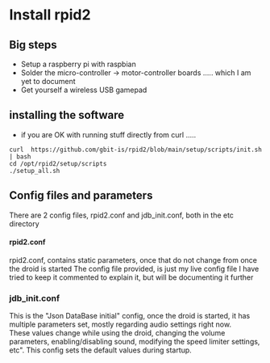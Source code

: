 # Install rpid2

## Big steps
- Setup a raspberry pi with raspbian
- Solder the micro-controller -> motor-controller boards ..... which I am yet to document
- Get yourself a wireless USB gamepad 

## installing the software


- if you are OK with running stuff directly from curl .....	

``` 
curl  https://github.com/gbit-is/rpid2/blob/main/setup/scripts/init.sh | bash 
cd /opt/rpid2/setup/scripts
./setup_all.sh
``` 


## Config files and parameters

There are 2 config files, rpid2.conf and jdb_init.conf, both in the etc directory

#### rpid2.conf
rpid2.conf, contains static parameters, once that do not change from once the droid is started
The config file provided, is just my live config file
I have tried to keep it commented to explain it, but will be documenting it further

### jdb_init.conf
This is the "Json DataBase initial" config, once the droid is started, it has multiple parameters set, mostly regarding audio settings right now.  
These values change while using the droid, changing the volume parameters, enabling/disabling sound, modifying the speed limiter settings, etc".
This config sets the default values during startup.


